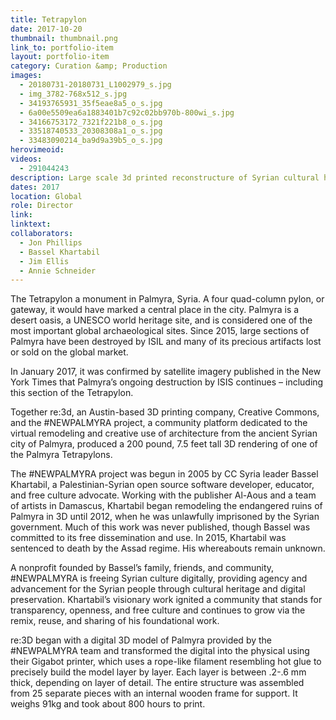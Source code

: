 ```yaml
---
title: Tetrapylon
date: 2017-10-20
thumbnail: thumbnail.png
link_to: portfolio-item
layout: portfolio-item
category: Curation &amp; Production
images:
  - 20180731-20180731_L1002979_s.jpg
  - img_3782-768x512_s.jpg
  - 34193765931_35f5eae8a5_o_s.jpg
  - 6a00e5509ea6a1883401b7c92c02bb970b-800wi_s.jpg
  - 34166753172_7321f221b8_o_s.jpg
  - 33518740533_20308308a1_o_s.jpg
  - 33483090214_ba9d9a39b5_o_s.jpg
herovimeoid:
videos:
  - 291044243
description: Large scale 3d printed reconstructure of Syrian cultural heritage architecture.
dates: 2017
location: Global
role: Director
link:
linktext:
collaborators:
  - Jon Phillips
  - Bassel Khartabil
  - Jim Ellis
  - Annie Schneider
---
```

The Tetrapylon a monument in Palmyra, Syria. A four quad-column pylon, or gateway, it would have marked a central place in the city. Palmyra is a desert oasis, a UNESCO world heritage site, and is considered one of the most important global archaeological sites. Since 2015, large sections of Palmyra have been destroyed by ISIL and many of its precious artifacts lost or sold on the global market.

In January 2017, it was confirmed by satellite imagery published in the New York Times that Palmyra’s ongoing destruction by ISIS continues – including this section of the Tetrapylon.

Together re:3d, an Austin-based 3D printing company, Creative Commons, and the #NEWPALMYRA project, a community platform dedicated to the virtual remodeling and creative use of architecture from the ancient Syrian city of Palmyra, produced a 200 pound, 7.5 feet tall 3D rendering of one of the Palmyra Tetrapylons. 

The #NEWPALMYRA project was begun in 2005 by CC Syria leader Bassel Khartabil, a Palestinian-Syrian open source software developer, educator, and free culture advocate. Working with the publisher Al-Aous and a team of artists in Damascus, Khartabil began remodeling the endangered ruins of Palmyra in 3D until 2012, when he was unlawfully imprisoned by the Syrian government. Much of this work was never published, though Bassel was committed to its free dissemination and use. In 2015, Khartabil was sentenced to death by the Assad regime. His whereabouts remain unknown.

A nonprofit founded by Bassel’s family, friends, and community, #NEWPALMYRA is freeing Syrian culture digitally, providing agency and advancement for the Syrian people through cultural heritage and digital preservation. Khartabil’s visionary work ignited a community that stands for transparency, openness, and free culture and continues to grow via the remix, reuse, and sharing of his foundational work.

re:3D began with a digital 3D model of Palmyra provided by the #NEWPALMYRA team and transformed the digital into the physical using their Gigabot printer, which uses a rope-like filament resembling hot glue to precisely build the model layer by layer. Each layer is between .2-.6 mm thick, depending on layer of detail. The entire structure was assembled from 25 separate pieces with an internal wooden frame for support. It weighs 91kg and took about 800 hours to print.
